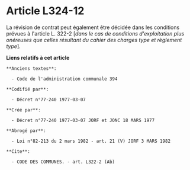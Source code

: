 # Article L324-12

La révision de contrat peut également être décidée dans les conditions prévues à l'article L. 322-2 [*dans le cas de
conditions d'exploitation plus onéreuses que celles résultant du cahier des charges type et règlement type*].

**Liens relatifs à cet article**

	**Anciens textes**:

	  - Code de l'administration communale 394

	**Codifié par**:

	  - Décret n°77-240 1977-03-07

	**Créé par**:

	  - Décret n°77-240 1977-03-07 JORF et JONC 18 MARS 1977

	**Abrogé par**:

	  - Loi n°82-213 du 2 mars 1982 - art. 21 (V) JORF 3 MARS 1982

	**Cite**:

	  - CODE DES COMMUNES. - art. L322-2 (Ab)
